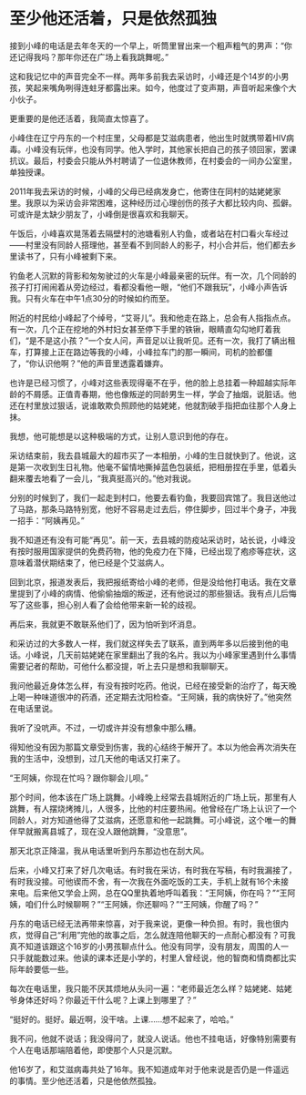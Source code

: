 # 至少他还活着，只是依然孤独

接到小峰的电话是去年冬天的一个早上，听筒里冒出来一个粗声粗气的男声：“你还记得我吗？那年你还在广场上看我跳舞呢。” 

这和我记忆中的声音完全不一样。两年多前我去采访时，小峰还是个14岁的小男孩，笑起来嘴角咧得连蛀牙都露出来。如今，他度过了变声期，声音听起来像个大小伙子。 

更重要的是他还活着，我简直太惊喜了。 

小峰住在辽宁丹东的一个村庄里，父母都是艾滋病患者，他出生时就携带着HIV病毒。小峰没有玩伴，也没有同学。他入学时，其他家长把自己的孩子领回家，罢课抗议。最后，村委会只能从外村聘请了一位退休教师，在村委会的一间办公室里，单独授课。 

2011年我去采访的时候，小峰的父母已经病发身亡，他寄住在同村的姑姥姥家里。我原以为采访会非常困难，这种经历过心理创伤的孩子大都比较内向、孤僻。可或许是太缺少朋友了，小峰倒是很喜欢和我聊天。 

午饭后，小峰喜欢晃荡着去隔壁村的池塘看别人钓鱼，或者站在村口看火车经过——村里没有同龄人搭理他，甚至看不到同龄人的影子，村小合并后，他们都去乡里读书了，只有小峰被剩下来。 

钓鱼老人沉默的背影和匆匆驶过的火车是小峰最亲密的玩伴。有一次，几个同龄的孩子打打闹闹着从旁边经过，看都没看他一眼，“他们不跟我玩”，小峰小声告诉我。只有火车在中午1点30分的时候如约而至。 

附近的村民给小峰起了个绰号，“艾哥儿”。我和他走在路上，总会有人指指点点。有一次，几个正在挖地的外村妇女甚至停下手里的铁锹，眼睛直勾勾地盯着我们，“是不是这小孩？”一个女人问，声音足以让我听见。还有一次，我打了辆出租车，打算接上正在路边等我的小峰，小峰拉车门的那一瞬间，司机的脸都僵了，“你认识他啊？”他的声音里透露着嫌弃。 

也许是已经习惯了，小峰对这些表现得毫不在乎，他的脸上总挂着一种超越实际年龄的不屑感。正值青春期，他也像叛逆的同龄男生一样，学会了抽烟，说脏话。他还在村里放过狠话，说谁敢欺负照顾他的姑姥姥，他就割破手指把血往那个人身上抹。 

我想，他可能想是以这种极端的方式，让别人意识到他的存在。 

采访结束前，我去县城最大的超市买了一本相册，小峰的生日就快到了。他说，这是第一次收到生日礼物。他毫不留情地撕掉蓝色包装纸，把相册捏在手里，低着头翻来覆去地看了一会儿，“我真挺高兴的。”他对我说。 

分别的时候到了，我们一起走到村口，他要去看钓鱼，我要回宾馆了。我目送他过了马路，那条马路特别宽，他好不容易走过去后，停住脚步，回过半个身子，冲我一招手：“阿姨再见。” 

我不知道还有没有可能“再见”。前一天，去县城的防疫站采访时，站长说，小峰没有按时服用国家提供的免费药物，他的免疫力在下降，已经出现了疱疹等症状，这意味着潜伏期结束了，他已经是个艾滋病人。 

回到北京，报道发表后，我把报纸寄给小峰的老师，但是没给他打电话。我在文章里提到了小峰的病情、他偷偷抽烟的叛逆，还有他说过的那些狠话。我有点儿后悔写了这些事，担心别人看了会给他带来新一轮的歧视。 

再后来，我就更不敢联系他们了，因为怕听到坏消息。 

和采访过的大多数人一样，我们就这样失去了联系，直到两年多以后接到他的电话。小峰说，几天前姑姥姥在家里翻出了我的名片。我以为小峰家里遇到什么事情需要记者的帮助，可他什么都没提，听上去只是想和我聊聊天。 

我问他最近身体怎么样，有没有按时吃药。他说，已经在接受新的治疗了，每天晚上喝一种味道很冲的药酒，还定期去沈阳检查。“王阿姨，我的病快好了。”他突然在电话里说。 

我听了没吭声。不过，一切或许并没有想象中那么糟。 

得知他没有因为那篇文章受到伤害，我的心结终于解开了。本以为他会再次消失在我的生活中，没想到，过几天他的电话又打来了。 

“王阿姨，你现在忙吗？跟你聊会儿呗。” 

那个时间，他本该在广场上跳舞。小峰晚上经常去县城附近的广场上玩，那里有人跳舞，有人摆烧烤摊儿，人很多，比他的村庄要热闹。他曾经在广场上认识了一个同龄人，对方知道他得了艾滋病，还愿意和他一起跳舞。可小峰说，这个唯一的舞伴早就搬离县城了，现在没人跟他跳舞，“没意思”。 

那天北京正降温，我从电话里听到丹东那边也在刮大风。 

后来，小峰又打来了好几次电话。有时我在采访，有时我在写稿，有时我漏接了，有时我没接。可他锲而不舍，有一次我在外面吃饭的工夫，手机上就有16个未接来电。后来他又学会上网，总在QQ里执着地呼叫着我：“王阿姨，你在吗？”“王阿姨，咱们什么时候聊啊？”“王阿姨，你还聊吗？”“王阿姨，你醒了吗？” 

丹东的电话已经无法再带来惊喜，对于我来说，更像一种负担。有时，我也很内疚，觉得自己“利用”完他的故事之后，怎么就连陪他聊天的一点耐心都没有？可我真不知道该跟这个16岁的小男孩聊点什么。他没有同学，没有朋友，周围的人一只手就能数过来。他读的课本还是小学的，村里人曾经说，他的智商和情商都比实际年龄要低一些。 

每次在电话里，我只能不厌其烦地从头问一遍：“老师最近怎么样？姑姥姥、姑姥爷身体还好吗？你最近干什么呢？上课上到哪里了？” 

“挺好的。挺好。最近啊，没干啥。上课……想不起来了，哈哈。” 

我不问，他就不说话；我没得问了，就没人说话。他也不挂电话，好像特别需要有个人在电话那端陪着他，即使那个人只是沉默。 

他16岁了，和艾滋病毒共处了16年。我不知道成年对于他来说是否仍是一件遥远的事情。至少他还活着，只是他依然孤独。